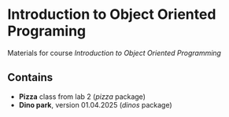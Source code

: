 # Introduction to Object Oriented Programing
Materials for course *Introduction to Object Oriented Programming*

## Contains

* **Pizza** class from lab 2 (*pizza* package)
* **Dino park**, version 01.04.2025 (*dinos* package)
